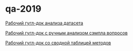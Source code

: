 # qa-2019

[Рабочий гугл-док анализа датасета](https://docs.google.com/document/d/17_9yzPzZiNHYSNoFTgIevlX5pfZmUt-Jqt3X9FlWWt8/edit)

[Рабочий гугл-док с ручным анализом сэмпла вопросов](https://docs.google.com/spreadsheets/d/1VcrwKuxAf1t4r48KrIkjOgQZQOHvRxsvcJ788XrYlfg/edit#gid=0)

[Рабочий гугл-док со сводной таблицей методов](https://docs.google.com/document/d/1AvoPy4BlCc1YSg7A5RXzUC4dRF2pKP-X2nrESNY-ahU/edit#)
